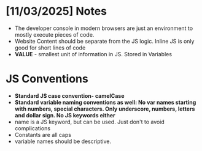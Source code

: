 
# [11/03/2025] Notes

- The developer console in modern browsers are just an environment to mostly execute pieces of code.
- Website Content should be separate from the JS logic. Inline JS is only good for short lines of code
- **VALUE** - smallest unit of information in JS. Stored in Variables

# JS Conventions

- **Standard JS case convention- camelCase**
- **Standard variable naming conventions as well: No var names starting with numbers, special characters. Only underscore, numbers, letters and dollar sign. No JS keywords either**
- name is a JS keyword, but can be used. Just don't to avoid complications
- Constants are all caps
- variable names should be descriptive.